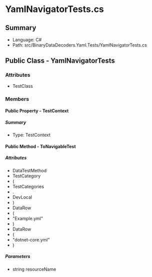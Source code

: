 ﻿# YamlNavigatorTests.cs

## Summary

* Language: C#
* Path: src/BinaryDataDecoders.Yaml.Tests/YamlNavigatorTests.cs

## Public Class - YamlNavigatorTests

### Attributes

 - TestClass

### Members

#### Public Property - TestContext

##### Summary

 * Type: TestContext 

#### Public Method - ToNavigableTest

##### Attributes

 - DataTestMethod
 - TestCategory
 - (
 - TestCategories
 - .
 - DevLocal
 - )
 - DataRow
 - (
 - "Example.yml"
 - )
 - DataRow
 - (
 - "dotnet-core.yml"
 - )

#####  Parameters

 - string resourceName 

